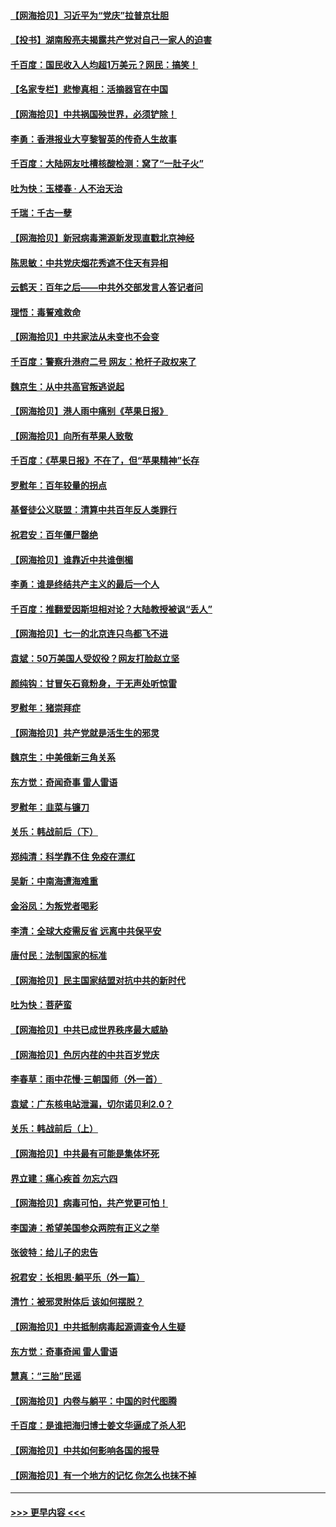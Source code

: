 #### [【网海拾贝】习近平为“党庆”拉普京壮胆](../pages/nsc993/n13057781.md?t=07010402) 
#### [【投书】湖南殷亮夫揭露共产党对自己一家人的迫害](../pages/nsc993/n13057744.md?t=07010402) 
#### [千百度：国民收入人均超1万美元？网民：搞笑！](../pages/nsc993/n13057692.md?t=07010402) 
#### [【名家专栏】悲惨真相：活摘器官在中国](../pages/nsc993/n13056611.md?t=07010402) 
#### [【网海拾贝】中共祸国殃世界，必须铲除！](../pages/nsc993/n13056011.md?t=07010402) 
#### [李勇：香港报业大亨黎智英的传奇人生故事](../pages/nsc993/n13055258.md?t=07010402) 
#### [千百度：大陆网友吐槽核酸检测：窝了“一肚子火”](../pages/nsc993/n13055194.md?t=07010402) 
#### [吐为快：玉楼春 · 人不治天治](../pages/nsc993/n13054028.md?t=07010402) 
#### [千瑞：千古一孽](../pages/nsc993/n13054016.md?t=07010402) 
#### [【网海拾贝】新冠病毒溯源新发现直戳北京神经](../pages/nsc993/n13052425.md?t=07010402) 
#### [陈思敏：中共党庆烟花秀遮不住天有异相](../pages/nsc993/n13052020.md?t=07010402) 
#### [云鹤天：百年之后——中共外交部发言人答记者问](../pages/nsc993/n13051604.md?t=07010402) 
#### [理悟：毒誓难救命](../pages/nsc993/n13051601.md?t=07010402) 
#### [【网海拾贝】中共家法从未变也不会变](../pages/nsc993/n13050366.md?t=07010402) 
#### [千百度：警察升港府二号 网友：枪杆子政权来了](../pages/nsc993/n13050261.md?t=07010402) 
#### [魏京生：从中共高官叛逃说起](../pages/nsc993/n13048997.md?t=07010402) 
#### [【网海拾贝】港人雨中痛别《苹果日报》](../pages/nsc993/n13048941.md?t=07010402) 
#### [【网海拾贝】向所有苹果人致敬](../pages/nsc993/n13046795.md?t=07010402) 
#### [千百度：《苹果日报》不在了，但“苹果精神”长存](../pages/nsc993/n13046703.md?t=07010402) 
#### [罗慰年：百年较量的拐点](../pages/nsc993/n13046542.md?t=07010402) 
#### [基督徒公义联盟：清算中共百年反人类罪行](../pages/nsc993/n13046499.md?t=07010402) 
#### [祝君安：百年僵尸罄绝](../pages/nsc993/n13045595.md?t=07010402) 
#### [【网海拾贝】谁靠近中共谁倒楣](../pages/nsc993/n13044667.md?t=07010402) 
#### [李勇：谁是终结共产主义的最后一个人](../pages/nsc993/n13044397.md?t=07010402) 
#### [千百度：推翻爱因斯坦相对论？大陆教授被讽“丢人”](../pages/nsc993/n13043908.md?t=07010402) 
#### [【网海拾贝】七一的北京连只鸟都飞不进](../pages/nsc993/n13041377.md?t=07010402) 
#### [袁斌：50万美国人受奴役？网友打脸赵立坚](../pages/nsc993/n13041330.md?t=07010402) 
#### [颜纯钩：甘冒矢石竟粉身，于无声处听惊雷](../pages/nsc993/n13041140.md?t=07010402) 
#### [罗慰年：猪崇拜症](../pages/nsc993/n13041071.md?t=07010402) 
#### [【网海拾贝】共产党就是活生生的邪灵](../pages/nsc993/n13036627.md?t=07010402) 
#### [魏京生：中美俄新三角关系](../pages/nsc993/n13035986.md?t=07010402) 
#### [东方觉：奇闻奇事 雷人雷语](../pages/nsc993/n13035878.md?t=07010402) 
#### [罗慰年：韭菜与镰刀](../pages/nsc993/n13034374.md?t=07010402) 
#### [关乐：韩战前后（下）](../pages/nsc993/n13034113.md?t=07010402) 
#### [郑纯清：科学靠不住 免疫在漂红](../pages/nsc993/n13034093.md?t=07010402) 
#### [吴新：中南海遭海难重](../pages/nsc993/n13034084.md?t=07010402) 
#### [金浴凤：为叛党者喝彩](../pages/nsc993/n13034058.md?t=07010402) 
#### [李清：全球大疫需反省 远离中共保平安](../pages/nsc993/n13033784.md?t=07010402) 
#### [唐付民：法制国家的标准](../pages/nsc993/n13032944.md?t=07010402) 
#### [【网海拾贝】民主国家结盟对抗中共的新时代](../pages/nsc993/n13031717.md?t=07010402) 
#### [吐为快：菩萨蛮](../pages/nsc993/n13030033.md?t=07010402) 
#### [【网海拾贝】中共已成世界秩序最大威胁](../pages/nsc993/n13028138.md?t=07010402) 
#### [【网海拾贝】色厉内荏的中共百岁党庆](../pages/nsc993/n13025582.md?t=07010402) 
#### [李春草：雨中花慢‧三朝国师（外一首）](../pages/nsc993/n13025567.md?t=07010402) 
#### [袁斌：广东核电站泄漏，切尔诺贝利2.0？](../pages/nsc993/n13025475.md?t=07010402) 
#### [关乐：韩战前后（上）](../pages/nsc993/n13025387.md?t=07010402) 
#### [【网海拾贝】中共最有可能是集体坏死](../pages/nsc993/n13023101.md?t=07010402) 
#### [界立建：痛心疾首 勿忘六四](../pages/nsc993/n13022339.md?t=07010402) 
#### [【网海拾贝】病毒可怕，共产党更可怕！](../pages/nsc993/n13020728.md?t=07010402) 
#### [李国涛：希望美国参众两院有正义之举](../pages/nsc993/n13020674.md?t=07010402) 
#### [张彼特：给儿子的忠告](../pages/nsc993/n13018934.md?t=07010402) 
#### [祝君安：长相思‧躺平乐（外一篇）](../pages/nsc993/n13018923.md?t=07010402) 
#### [清竹：被邪灵附体后 该如何摆脱？](../pages/nsc993/n13018877.md?t=07010402) 
#### [【网海拾贝】中共抵制病毒起源调查令人生疑](../pages/nsc993/n13017785.md?t=07010402) 
#### [东方觉：奇事奇闻 雷人雷语](../pages/nsc993/n13017577.md?t=07010402) 
#### [慧真：“三胎”民谣](../pages/nsc993/n13017394.md?t=07010402) 
#### [【网海拾贝】内卷与躺平：中国的时代图腾](../pages/nsc993/n13016128.md?t=07010402) 
#### [千百度：是谁把海归博士姜文华逼成了杀人犯](../pages/nsc993/n13015218.md?t=07010402) 
#### [【网海拾贝】中共如何影响各国的报导](../pages/nsc993/n13012599.md?t=07010402) 
#### [【网海拾贝】有一个地方的记忆 你怎么也抹不掉](../pages/nsc993/n13009802.md?t=07010402) 

----
#### [ >>> 更早内容 <<< ](../indexes/nsc993-earlier.md)
